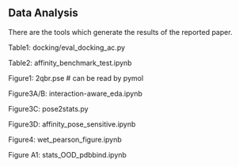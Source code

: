 Data Analysis
------
There are the tools which generate the results of the reported paper.

Table1: docking/eval_docking_ac.py

Table2: affinity_benchmark_test.ipynb

Figure1: 2qbr.pse # can be read by pymol

Figure3A/B: interaction-aware_eda.ipynb

Figure3C: pose2stats.py

Figure3D: affinity_pose_sensitive.ipynb

Figure4: wet_pearson_figure.ipynb

Figure A1: stats_OOD_pdbbind.ipynb
